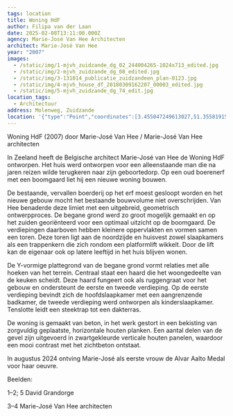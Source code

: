 ```yaml
---
tags: location
title: Woning HdF
author: Filipa van der Laan
date: 2025-02-08T13:11:00.000Z
agency: Marie-José Van Hee Architecten
architect: Marie-José Van Hee
year: "2007"
images:
  - /static/img/1-mjvh_zuidzande_dg_02_244004265-1024x713_edited.jpg
  - /static/img/2-mjvh_zuidzande_dg_08_edited.jpg
  - /static/img/3-131014_publicatie_zuidzandeen_plan-0123.jpg
  - /static/img/4-mjvh_house_df_20180309162207_00003_edited.jpg
  - /static/img/5-mjvh_zuidzande_dg_74_edit.jpg
location_tags:
  - Architectuur
address: Molenweg, Zuidzande
location: '{"type":"Point","coordinates":[3.455047249613027,51.35581915573694]}'
---
```

Woning HdF (2007) door Marie-José Van Hee / Marie-José Van Hee architecten

In Zeeland heeft de Belgische architect Marie-José van Hee de Woning HdF ontworpen. Het huis werd ontworpen voor een alleenstaande man die na jaren reizen wilde terugkeren naar zijn geboortedorp. Op een oud boerenerf met een boomgaard liet hij een nieuwe woning bouwen.

De bestaande, vervallen boerderij op het erf moest gesloopt worden en het nieuwe gebouw mocht het bestaande bouwvolume niet overschrijden. Van Hee benaderde deze limiet met een uitgebreid, geometrisch ontwerpproces. De begane grond werd zo groot mogelijk gemaakt en op het zuiden georiënteerd voor een optimaal uitzicht op de boomgaard. De verdiepingen daarboven hebben kleinere oppervlakten en vormen samen een toren. Deze toren ligt aan de noordzijde en huisvest zowel slaapkamers als een trappenkern die zich rondom een platformlift wikkelt. Door de lift kan de eigenaar ook op latere leeftijd in het huis blijven wonen.

De Y-vormige plattegrond van de begane grond vormt relaties met alle hoeken van het terrein. Centraal staat een haard die het woongedeelte van de keuken scheidt. Deze haard fungeert ook als ruggengraat voor het gebouw en ondersteunt de eerste en tweede verdieping. Op de eerste verdieping bevindt zich de hoofdslaapkamer met een aangrenzende badkamer, de tweede verdieping werd ontworpen als kinderslaapkamer. Tenslotte leidt een steektrap tot een dakterras.

De woning is gemaakt van beton, in het werk gestort in een bekisting van zorgvuldig geplaatste, horizontale houten planken. Een aantal delen van de gevel zijn uitgevoerd in zwartgekleurde verticale houten panelen, waardoor een mooi contrast met het zichtbeton ontstaat.

In augustus 2024 ontving Marie-José als eerste vrouw de Alvar Aalto Medal voor haar oeuvre.

Beelden:

1–2; 5 David Grandorge

3–4 Marie-José Van Hee architecten
